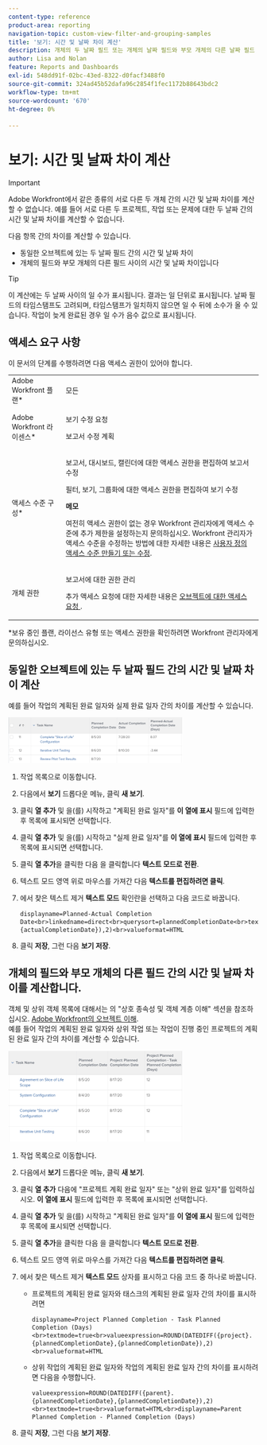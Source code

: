 ```yaml
---
content-type: reference
product-area: reporting
navigation-topic: custom-view-filter-and-grouping-samples
title: '보기: 시간 및 날짜 차이 계산'
description: 개체의 두 날짜 필드 또는 개체의 날짜 필드와 부모 개체의 다른 날짜 필드 간의 차이를 표시하는 보기를 만듭니다.
author: Lisa and Nolan
feature: Reports and Dashboards
exl-id: 548dd91f-02bc-43ed-8322-d0facf3488f0
source-git-commit: 324ad45b52dafa96c2854f1fec1172b88643bdc2
workflow-type: tm+mt
source-wordcount: '670'
ht-degree: 0%

---
```


# 보기: 시간 및 날짜 차이 계산

>[!IMPORTANT]
>
>Adobe Workfront에서 같은 종류의 서로 다른 두 개체 간의 시간 및 날짜 차이를 계산할 수 없습니다. 예를 들어 서로 다른 두 프로젝트, 작업 또는 문제에 대한 두 날짜 간의 시간 및 날짜 차이를 계산할 수 없습니다.

다음 항목 간의 차이를 계산할 수 있습니다.

* 동일한 오브젝트에 있는 두 날짜 필드 간의 시간 및 날짜 차이
* 개체의 필드와 부모 개체의 다른 필드 사이의 시간 및 날짜 차이입니다

>[!TIP]
>
>이 계산에는 두 날짜 사이의 일 수가 표시됩니다. 결과는 일 단위로 표시됩니다. 날짜 필드의 타임스탬프도 고려되며, 타임스탬프가 일치하지 않으면 일 수 뒤에 소수가 올 수 있습니다. 작업이 늦게 완료된 경우 일 수가 음수 값으로 표시됩니다.

## 액세스 요구 사항

이 문서의 단계를 수행하려면 다음 액세스 권한이 있어야 합니다.

<table style="table-layout:auto"> 
 <col> 
 <col> 
 <tbody> 
  <tr> 
   <td role="rowheader">Adobe Workfront 플랜*</td> 
   <td> <p>모든</p> </td> 
  </tr> 
  <tr> 
   <td role="rowheader">Adobe Workfront 라이센스*</td> 
   <td> <p>보기 수정 요청 </p>
   <p>보고서 수정 계획</p> </td> 
  </tr> 
  <tr> 
   <td role="rowheader">액세스 수준 구성*</td> 
   <td> <p>보고서, 대시보드, 캘린더에 대한 액세스 권한을 편집하여 보고서 수정</p> <p>필터, 보기, 그룹화에 대한 액세스 권한을 편집하여 보기 수정</p> <p><b>메모</b>

여전히 액세스 권한이 없는 경우 Workfront 관리자에게 액세스 수준에 추가 제한을 설정하는지 문의하십시오. Workfront 관리자가 액세스 수준을 수정하는 방법에 대한 자세한 내용은 <a href="../../../administration-and-setup/add-users/configure-and-grant-access/create-modify-access-levels.md" class="MCXref xref">사용자 정의 액세스 수준 만들기 또는 수정</a>.</p> </td>
</tr>  
  <tr> 
   <td role="rowheader">개체 권한</td> 
   <td> <p>보고서에 대한 권한 관리</p> <p>추가 액세스 요청에 대한 자세한 내용은 <a href="../../../workfront-basics/grant-and-request-access-to-objects/request-access.md" class="MCXref xref">오브젝트에 대한 액세스 요청 </a>.</p> </td> 
  </tr> 
 </tbody> 
</table>

&#42;보유 중인 플랜, 라이선스 유형 또는 액세스 권한을 확인하려면 Workfront 관리자에게 문의하십시오.

## 동일한 오브젝트에 있는 두 날짜 필드 간의 시간 및 날짜 차이 계산

예를 들어 작업의 계획된 완료 일자와 실제 완료 일자 간의 차이를 계산할 수 있습니다.

![](assets/view-planned-actual-completion-dates-datediff-column-350x92.png)

1. 작업 목록으로 이동합니다.
1. 다음에서 **보기** 드롭다운 메뉴, 클릭 **새 보기**.

1. 클릭 **열 추가** 및 을(를) 시작하고 &quot;계획된 완료 일자&quot;를 **이 열에 표시** 필드에 입력한 후 목록에 표시되면 선택합니다.

1. 클릭 **열 추가** 및 을(를) 시작하고 &quot;실제 완료 일자&quot;를 **이 열에 표시** 필드에 입력한 후 목록에 표시되면 선택합니다.

1. 클릭 **열 추가**&#x200B;을 클릭한 다음 을 클릭합니다 **텍스트 모드로 전환**.

1. 텍스트 모드 영역 위로 마우스를 가져간 다음 **텍스트를 편집하려면 클릭**.
1. 에서 찾은 텍스트 제거 **텍스트 모드** 확인란을 선택하고 다음 코드로 바꿉니다.

   ```
   displayname=Planned-Actual Completion Date<br>linkedname=direct<br>querysort=plannedCompletionDate<br>textmode=true<br>valueexpression=ROUND(DATEDIFF({plannedCompletionDate},{actualCompletionDate}),2)<br>valueformat=HTML
   ```

1. 클릭 **저장**, 그런 다음 **보기 저장**.

## 개체의 필드와 부모 개체의 다른 필드 간의 시간 및 날짜 차이를 계산합니다.

객체 및 상위 객체 목록에 대해서는 의 &quot;상호 종속성 및 객체 계층 이해&quot; 섹션을 참조하십시오. [Adobe Workfront의 오브젝트 이해](../../../workfront-basics/navigate-workfront/workfront-navigation/understand-objects.md).\
예를 들어 작업의 계획된 완료 일자와 상위 작업 또는 작업이 진행 중인 프로젝트의 계획된 완료 일자 간의 차이를 계산할 수 있습니다.

![](assets/view-project-planned-task-planned-completion-dates-datediff-column-350x184.png)

1. 작업 목록으로 이동합니다.
1. 다음에서 **보기** 드롭다운 메뉴, 클릭 **새 보기**.

1. 클릭 **열 추가** 다음에 &quot;프로젝트 계획 완료 일자&quot; 또는 &quot;상위 완료 일자&quot;를 입력하십시오. **이 열에 표시** 필드에 입력한 후 목록에 표시되면 선택합니다.

1. 클릭 **열 추가** 및 을(를) 시작하고 &quot;계획된 완료 일자&quot;를 **이 열에 표시** 필드에 입력한 후 목록에 표시되면 선택합니다.

1. 클릭 **열 추가**&#x200B;을 클릭한 다음 을 클릭합니다 **텍스트 모드로 전환**.

1. 텍스트 모드 영역 위로 마우스를 가져간 다음 **텍스트를 편집하려면 클릭**.
1. 에서 찾은 텍스트 제거 **텍스트 모드** 상자를 표시하고 다음 코드 중 하나로 바꿉니다.

   * 프로젝트의 계획된 완료 일자와 태스크의 계획된 완료 일자 간의 차이를 표시하려면

     ```
     displayname=Project Planned Completion - Task Planned Completion (Days)<br>textmode=true<br>valueexpression=ROUND(DATEDIFF({project}.{plannedCompletionDate},{plannedCompletionDate}),2)<br>valueformat=HTML
     ```

   * 상위 작업의 계획된 완료 일자와 작업의 계획된 완료 일자 간의 차이를 표시하려면 다음을 수행합니다.

     ```
     valueexpression=ROUND(DATEDIFF({parent}.{plannedCompletionDate},{plannedCompletionDate}),2)<br>textmode=true<br>valueformat=HTML<br>displayname=Parent Planned Completion - Planned Completion (Days)
     ```

1. 클릭 **저장**, 그런 다음 **보기 저장**.
